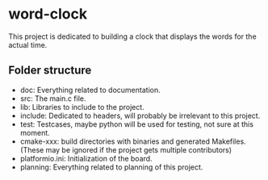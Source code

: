 # word-clock

This project is dedicated to building a clock that displays the words
for the actual time.

## Folder structure

- doc: Everything related to documentation.
- src: The main.c file.
- lib: Libraries to include to the project.
- include: Dedicated to headers, will probably be irrelevant to this project.
- test: Testcases, maybe python will be used for testing, not sure at this
  moment.
- cmake-xxx: build directories with binaries and generated Makefiles.
(These may be ignored if the project gets multiple contributors)
- platformio.ini: Initialization of the board.
- planning: Everything related to planning of this project.
